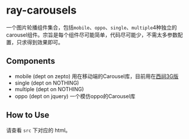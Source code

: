 ray-carousels
======
一个图片轮播组件集合，包括`mobile`、`oppo`、`single`、`multiple`4种独立的carousel组件。宗旨是每个组件尽可能简单，代码尽可能少，不需太多参数配置，只求得到效果即可。

## Components
- mobile (dept on zepto) 用在移动端的Carousel库，目前用在[西祠3G版](3g.xici.net)
- single (dept on NOTHING)
- multiple (dept on NOTHING)
- oppo (dept on jquery) 一个模仿oppo的Carousel库

## How to Use
请查看 `src` 下对应的 html。
